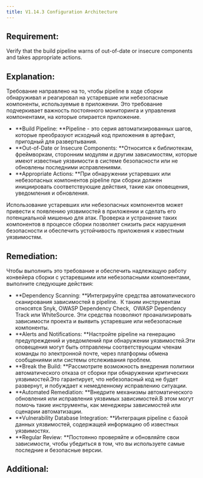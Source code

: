 ```yaml
---
title: V1.14.3 Configuration Architecture
---
```




## Requirement:

Verify that the build pipeline warns of out-of-date or insecure components and takes appropriate actions.

## Explanation:

Требование направлено на то, чтобы pipeline в ходе сборки обнаруживал и реагировал на устаревшие или небезопасные компоненты, используемые в приложении. Это требование подчеркивает важность постоянного мониторинга и управления компонентами, на которые опирается приложение.

- **Build Pipeline: **Pipeline - это серия автоматизированных шагов, которые преобразуют исходный код приложения в артефакт, пригодный для развертывания.
- **Out-of-Date or Insecure Components: **Относится к библиотекам, фреймворкам, сторонним модулям и другим зависимостям, которые имеют известные уязвимости в системе безопасности или не обновлены последними исправлениями.
- **Appropriate Actions: **При обнаружении устаревших или небезопасных компонентов pipeline при сборки должен инициировать соответствующие действия, такие как оповещения, уведомления и обновления.


Использование устаревших или небезопасных компонентов может привести к появлению уязвимостей в приложении и сделать его потенциальной мишенью для атак. Проверка и устранение таких компонентов в процессе сборки позволяет снизить риск нарушения безопасности и обеспечить устойчивость приложения к известным уязвимостям.

## Remediation:

Чтобы выполнить это требование и обеспечить надлежащую работу конвейера сборки с устаревшими или небезопасными компонентами, выполните следующие действия:

- **Dependency Scanning: **Интегрируйте средства автоматического сканирования зависимостей в pipeline.  К таким инструментам относятся Snyk, OWASP Dependency Check,  OWASP Dependency Track или WhiteSource. Эти средства позволяют проанализировать зависимости проекта и выявить устаревшие или небезопасные компоненты.
- **Alerts and Notifications: **Настройте pipeline на генерацию предупреждений и уведомлений при обнаружении уязвимостей.Эти оповещения могут быть отправлены соответствующим членам команды по электронной почте, через платформы обмена сообщениями или системы отслеживания проблем.
- **Break the Build: **Рассмотрите возможность внедрения политики автоматического отказа от сборки при обнаружении критических уязвимостей.Это гарантирует, что небезопасный код не будет развернут, и побуждает к немедленному исправлению ситуации.
- **Automated Remediation: **Внедрите механизмы автоматического обновления или исправления уязвимых зависимостей.В этом могут помочь такие инструменты, как менеджеры зависимостей или сценарии автоматизации.
- **Vulnerability Database Integration: **Интеграция pipeline с базой данных уязвимостей, содержащей информацию об известных уязвимостях.
- **Regular Review: **Постоянно проверяйте и обновляйте свои зависимости, чтобы убедиться в том, что вы используете самые последние и безопасные версии.


## Additional:




